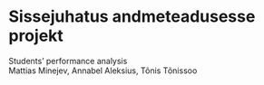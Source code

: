 # Sissejuhatus andmeteadusesse projekt
           
Students’ performance analysis     
Mattias Minejev, Annabel Aleksius, Tõnis Tõnissoo     
